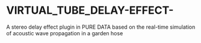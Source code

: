 # VIRTUAL_TUBE_DELAY-EFFECT-
A stereo delay effect plugin in PURE DATA based on the real-time simulation of acoustic wave propagation in a garden hose
